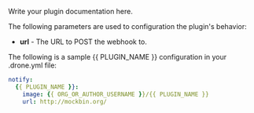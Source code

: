 Write your plugin documentation here.

The following parameters are used to configuration the plugin's behavior:

* **url** - The URL to POST the webhook to.

The following is a sample {{ PLUGIN_NAME }} configuration in your 
.drone.yml file:

```yaml
notify:
  {{ PLUGIN_NAME }}:
    image: {{ ORG_OR_AUTHOR_USERNAME }}/{{ PLUGIN_NAME }}
    url: http://mockbin.org/
```
